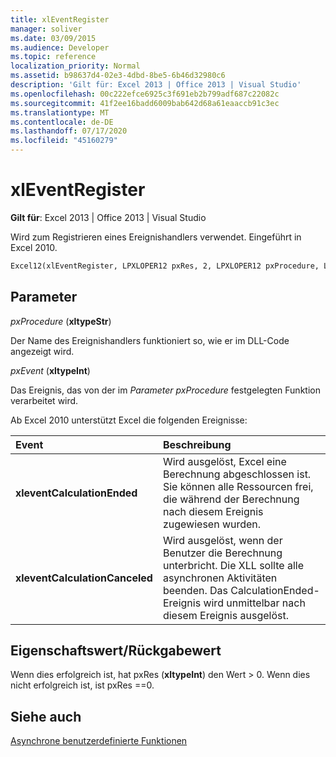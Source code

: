 ```yaml
---
title: xlEventRegister
manager: soliver
ms.date: 03/09/2015
ms.audience: Developer
ms.topic: reference
localization_priority: Normal
ms.assetid: b98637d4-02e3-4dbd-8be5-6b46d32980c6
description: 'Gilt für: Excel 2013 | Office 2013 | Visual Studio'
ms.openlocfilehash: 00c222efce6925c3f691eb2b799adf687c22082c
ms.sourcegitcommit: 41f2ee16badd6009bab642d68a61eaaccb91c3ec
ms.translationtype: MT
ms.contentlocale: de-DE
ms.lasthandoff: 07/17/2020
ms.locfileid: "45160279"
---
```

# <a name="xleventregister"></a>xlEventRegister

 **Gilt für**: Excel 2013 | Office 2013 | Visual Studio 
  
Wird zum Registrieren eines Ereignishandlers verwendet. Eingeführt in Excel 2010.
  
```vb
Excel12(xlEventRegister, LPXLOPER12 pxRes, 2, LPXLOPER12 pxProcedure, LPXLOPER12 pxEvent);
```

## <a name="parameters"></a>Parameter

 _pxProcedure_ (**xltypeStr**)
  
Der Name des Ereignishandlers funktioniert so, wie er im DLL-Code angezeigt wird.
  
 _pxEvent_ (**xltypeInt**)
  
Das Ereignis, das von der im  _Parameter pxProcedure_ festgelegten Funktion verarbeitet wird. 
  
Ab Excel 2010 unterstützt Excel die folgenden Ereignisse:
  
|**Event**|**Beschreibung**|
|:-----|:-----|
|**xleventCalculationEnded** <br/> |Wird ausgelöst, Excel eine Berechnung abgeschlossen ist. Sie können alle Ressourcen frei, die während der Berechnung nach diesem Ereignis zugewiesen wurden.  <br/> |
|**xleventCalculationCanceled** <br/> |Wird ausgelöst, wenn der Benutzer die Berechnung unterbricht. Die XLL sollte alle asynchronen Aktivitäten beenden. Das CalculationEnded-Ereignis wird unmittelbar nach diesem Ereignis ausgelöst.  <br/> |
   
## <a name="property-valuereturn-value"></a>Eigenschaftswert/Rückgabewert

Wenn dies erfolgreich ist, hat pxRes (**xltypeInt**) den Wert > 0. Wenn dies nicht erfolgreich ist, ist pxRes ==0.
  
## <a name="see-also"></a>Siehe auch



[Asynchrone benutzerdefinierte Funktionen](asynchronous-user-defined-functions.md)

